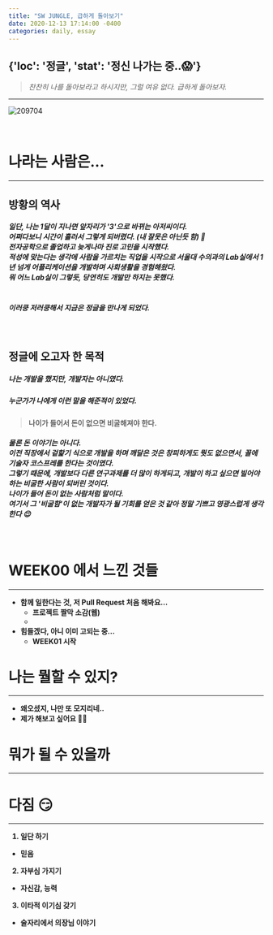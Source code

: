 ```yaml
---
title: "SW JUNGLE, 급하게 돌아보기"
date: 2020-12-13 17:14:00 -0400
categories: daily, essay
---
```

## {'loc': '정글', 'stat': '정신 나가는 중..😱'} 

> _찬찬히 나를 돌아보라고 하시지만, 그럴 여유 없다. 급하게 돌아보자._ 


*** 

![209704](https://user-images.githubusercontent.com/26760693/102010727-54581180-3d83-11eb-940b-d5adcddee797.gif)

<br>

# <b>나라는 사람은...  
***
## 방황의 역사


##### 일단, 나는 1달이 지나면 앞자리가 '3'으로 바뀌는 아저씨이다.<br>어쩌다보니 시간이 흘러서 그렇게 되버렸다. (내 잘못은 아닌듯 함) 🙂 <br>전자공학으로 졸업하고 늦게나마 진로 고민을 시작했다.<br> 적성에 맞는다는 생각에 사람을 가르치는 직업을 시작으로 서울대 수의과의 Lab실에서 1년 넘게 어플리케이션을 개발하며 사회생활을 경험해왔다.<br>뭐 어느 Lab실이 그렇듯, 당연히도 개발만 하지는 못했다.<br><br>
##### 이러쿵 저러쿵해서 지금은 정글을 만나게 되었다.
<br>  

## 정글에 오고자 한 목적  
##### 나는 개발을 했지만, 개발자는 아니였다.
##### 누군가가 나에게 이런 말을 해준적이 있었다.  

  > 나이가 들어서 돈이 없으면 비굴해져야 한다.


##### 물론 돈 이야기는 아니다.<br>이전 직장에서 겉핥기 식으로 개발을 하며 깨달은 것은 창피하게도 뭣도 없으면서, 꼴에 기술자 코스프레를 한다는 것이였다. <br>그렇기 때문에, 개발보다 다른 연구과제를 더 많이 하게되고, 개발이 하고 싶으면 빌어야하는 비굴한 사람이 되버린 것이다.<br>나이가 들어 돈이 없는 사람처럼 말이다.<br> 여기서 그 <b>'비굴함'</b>이 없는 개발자가 될 기회를 얻은 것 같아 정말 기쁘고 영광스럽게 생각한다 😌

<br>  

# <b>WEEK00 에서 느낀 것들
***
* 함께 일한다는 것, 저 Pull Request 처음 해봐요...
  * 프로젝트 짤막 소감(웹)
  * 
* 힘들겠다, 아니 이미 고되는 중...  
  * WEEK01 시작  


# <b>나는 뭘할 수 있지?
***
* 왜오셨지, 나만 또 모지리네..
* 제가 해보고 싶어요 🙋‍♂️  


# <b>뭐가 될 수 있을까
***


# <b>다짐 😏
***
  1. 일단 하기
   * 믿음
  2. 자부심 가지기  
   * 자신감, 능력
  3. 이타적 이기심 갖기  
  * 술자리에서 의장님 이야기

